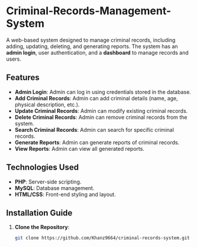 # Criminal-Records-Management-System

A web-based system designed to manage criminal records, including adding, updating, deleting, and generating reports. The system has an **admin login**, user authentication, and a **dashboard** to manage records and users.

## Features

- **Admin Login**: Admin can log in using credentials stored in the database.
- **Add Criminal Records**: Admin can add criminal details (name, age, physical description, etc.).
- **Update Criminal Records**: Admin can modify existing criminal records.
- **Delete Criminal Records**: Admin can remove criminal records from the system.
- **Search Criminal Records**: Admin can search for specific criminal records.
- **Generate Reports**: Admin can generate reports of criminal records.
- **View Reports**: Admin can view all generated reports.

## Technologies Used

- **PHP**: Server-side scripting.
- **MySQL**: Database management.
- **HTML/CSS**: Front-end styling and layout.

## Installation Guide

1. **Clone the Repository**:
   ```bash
   git clone https://github.com/Khanz9664/criminal-records-system.git
